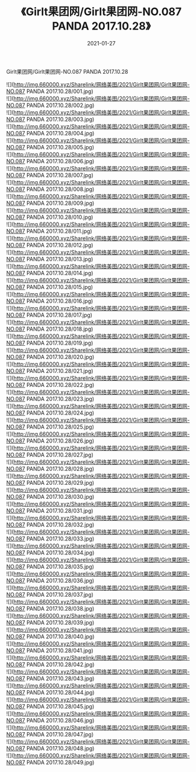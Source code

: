 ﻿---
layout: post
title:  《Girlt果团网/Girlt果团网-NO.087 PANDA 2017.10.28》
date:   2021-01-27
img: http://img.660000.xyz/Sharelink/网络美图/2021/Girlt果团网/Girlt果团网-NO.087 PANDA 2017.10.28/000.jpg
categories: [美女, 清纯, 唯美]
---

Girlt果团网/Girlt果团网-NO.087 PANDA 2017.10.28

 ![](http://img.660000.xyz/Sharelink/网络美图/2021/Girlt果团网/Girlt果团网-NO.087 PANDA 2017.10.28/001.jpg) <br>![](http://img.660000.xyz/Sharelink/网络美图/2021/Girlt果团网/Girlt果团网-NO.087 PANDA 2017.10.28/002.jpg) <br>![](http://img.660000.xyz/Sharelink/网络美图/2021/Girlt果团网/Girlt果团网-NO.087 PANDA 2017.10.28/003.jpg) <br>![](http://img.660000.xyz/Sharelink/网络美图/2021/Girlt果团网/Girlt果团网-NO.087 PANDA 2017.10.28/004.jpg) <br>![](http://img.660000.xyz/Sharelink/网络美图/2021/Girlt果团网/Girlt果团网-NO.087 PANDA 2017.10.28/005.jpg) <br>![](http://img.660000.xyz/Sharelink/网络美图/2021/Girlt果团网/Girlt果团网-NO.087 PANDA 2017.10.28/006.jpg) <br>![](http://img.660000.xyz/Sharelink/网络美图/2021/Girlt果团网/Girlt果团网-NO.087 PANDA 2017.10.28/007.jpg) <br>![](http://img.660000.xyz/Sharelink/网络美图/2021/Girlt果团网/Girlt果团网-NO.087 PANDA 2017.10.28/008.jpg) <br>![](http://img.660000.xyz/Sharelink/网络美图/2021/Girlt果团网/Girlt果团网-NO.087 PANDA 2017.10.28/009.jpg) <br>![](http://img.660000.xyz/Sharelink/网络美图/2021/Girlt果团网/Girlt果团网-NO.087 PANDA 2017.10.28/010.jpg) <br>![](http://img.660000.xyz/Sharelink/网络美图/2021/Girlt果团网/Girlt果团网-NO.087 PANDA 2017.10.28/011.jpg) <br>![](http://img.660000.xyz/Sharelink/网络美图/2021/Girlt果团网/Girlt果团网-NO.087 PANDA 2017.10.28/012.jpg) <br>![](http://img.660000.xyz/Sharelink/网络美图/2021/Girlt果团网/Girlt果团网-NO.087 PANDA 2017.10.28/013.jpg) <br>![](http://img.660000.xyz/Sharelink/网络美图/2021/Girlt果团网/Girlt果团网-NO.087 PANDA 2017.10.28/014.jpg) <br>![](http://img.660000.xyz/Sharelink/网络美图/2021/Girlt果团网/Girlt果团网-NO.087 PANDA 2017.10.28/015.jpg) <br>![](http://img.660000.xyz/Sharelink/网络美图/2021/Girlt果团网/Girlt果团网-NO.087 PANDA 2017.10.28/016.jpg) <br>![](http://img.660000.xyz/Sharelink/网络美图/2021/Girlt果团网/Girlt果团网-NO.087 PANDA 2017.10.28/017.jpg) <br>![](http://img.660000.xyz/Sharelink/网络美图/2021/Girlt果团网/Girlt果团网-NO.087 PANDA 2017.10.28/018.jpg) <br>![](http://img.660000.xyz/Sharelink/网络美图/2021/Girlt果团网/Girlt果团网-NO.087 PANDA 2017.10.28/019.jpg) <br>![](http://img.660000.xyz/Sharelink/网络美图/2021/Girlt果团网/Girlt果团网-NO.087 PANDA 2017.10.28/020.jpg) <br>![](http://img.660000.xyz/Sharelink/网络美图/2021/Girlt果团网/Girlt果团网-NO.087 PANDA 2017.10.28/021.jpg) <br>![](http://img.660000.xyz/Sharelink/网络美图/2021/Girlt果团网/Girlt果团网-NO.087 PANDA 2017.10.28/022.jpg) <br>![](http://img.660000.xyz/Sharelink/网络美图/2021/Girlt果团网/Girlt果团网-NO.087 PANDA 2017.10.28/023.jpg) <br>![](http://img.660000.xyz/Sharelink/网络美图/2021/Girlt果团网/Girlt果团网-NO.087 PANDA 2017.10.28/024.jpg) <br>![](http://img.660000.xyz/Sharelink/网络美图/2021/Girlt果团网/Girlt果团网-NO.087 PANDA 2017.10.28/025.jpg) <br>![](http://img.660000.xyz/Sharelink/网络美图/2021/Girlt果团网/Girlt果团网-NO.087 PANDA 2017.10.28/026.jpg) <br>![](http://img.660000.xyz/Sharelink/网络美图/2021/Girlt果团网/Girlt果团网-NO.087 PANDA 2017.10.28/027.jpg) <br>![](http://img.660000.xyz/Sharelink/网络美图/2021/Girlt果团网/Girlt果团网-NO.087 PANDA 2017.10.28/028.jpg) <br>![](http://img.660000.xyz/Sharelink/网络美图/2021/Girlt果团网/Girlt果团网-NO.087 PANDA 2017.10.28/029.jpg) <br>![](http://img.660000.xyz/Sharelink/网络美图/2021/Girlt果团网/Girlt果团网-NO.087 PANDA 2017.10.28/030.jpg) <br>![](http://img.660000.xyz/Sharelink/网络美图/2021/Girlt果团网/Girlt果团网-NO.087 PANDA 2017.10.28/031.jpg) <br>![](http://img.660000.xyz/Sharelink/网络美图/2021/Girlt果团网/Girlt果团网-NO.087 PANDA 2017.10.28/032.jpg) <br>![](http://img.660000.xyz/Sharelink/网络美图/2021/Girlt果团网/Girlt果团网-NO.087 PANDA 2017.10.28/033.jpg) <br>![](http://img.660000.xyz/Sharelink/网络美图/2021/Girlt果团网/Girlt果团网-NO.087 PANDA 2017.10.28/034.jpg) <br>![](http://img.660000.xyz/Sharelink/网络美图/2021/Girlt果团网/Girlt果团网-NO.087 PANDA 2017.10.28/035.jpg) <br>![](http://img.660000.xyz/Sharelink/网络美图/2021/Girlt果团网/Girlt果团网-NO.087 PANDA 2017.10.28/036.jpg) <br>![](http://img.660000.xyz/Sharelink/网络美图/2021/Girlt果团网/Girlt果团网-NO.087 PANDA 2017.10.28/037.jpg) <br>![](http://img.660000.xyz/Sharelink/网络美图/2021/Girlt果团网/Girlt果团网-NO.087 PANDA 2017.10.28/038.jpg) <br>![](http://img.660000.xyz/Sharelink/网络美图/2021/Girlt果团网/Girlt果团网-NO.087 PANDA 2017.10.28/039.jpg) <br>![](http://img.660000.xyz/Sharelink/网络美图/2021/Girlt果团网/Girlt果团网-NO.087 PANDA 2017.10.28/040.jpg) <br>![](http://img.660000.xyz/Sharelink/网络美图/2021/Girlt果团网/Girlt果团网-NO.087 PANDA 2017.10.28/041.jpg) <br>![](http://img.660000.xyz/Sharelink/网络美图/2021/Girlt果团网/Girlt果团网-NO.087 PANDA 2017.10.28/042.jpg) <br>![](http://img.660000.xyz/Sharelink/网络美图/2021/Girlt果团网/Girlt果团网-NO.087 PANDA 2017.10.28/043.jpg) <br>![](http://img.660000.xyz/Sharelink/网络美图/2021/Girlt果团网/Girlt果团网-NO.087 PANDA 2017.10.28/044.jpg) <br>![](http://img.660000.xyz/Sharelink/网络美图/2021/Girlt果团网/Girlt果团网-NO.087 PANDA 2017.10.28/045.jpg) <br>![](http://img.660000.xyz/Sharelink/网络美图/2021/Girlt果团网/Girlt果团网-NO.087 PANDA 2017.10.28/046.jpg) <br>![](http://img.660000.xyz/Sharelink/网络美图/2021/Girlt果团网/Girlt果团网-NO.087 PANDA 2017.10.28/047.jpg) <br>![](http://img.660000.xyz/Sharelink/网络美图/2021/Girlt果团网/Girlt果团网-NO.087 PANDA 2017.10.28/048.jpg) <br>![](http://img.660000.xyz/Sharelink/网络美图/2021/Girlt果团网/Girlt果团网-NO.087 PANDA 2017.10.28/049.jpg) <br>
